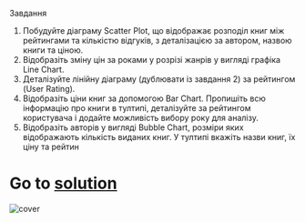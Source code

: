 Завдання
1. Побудуйте діаграму Scatter Plot, що відображає розподіл книг між рейтингами та кількістю відгуків, з деталізацією за автором, назвою книги та ціною.
2. Відобразіть зміну цін за роками у розрізі жанрів у вигляді графіка Line Chart.
3. Деталізуйте лінійну діаграму (дублювати із завдання 2) за рейтингом (User Rating).
4. Відобразіть ціни книг за допомогою Bar Chart. Пропишіть всю інформацію про книги в тултипі, деталізуйте за рейтингом користувача і додайте можливість вибору року для аналізу.
5. Відобразіть авторів у вигляді Bubble Chart, розміри яких відображають кількість виданих книг. У тултипі вкажіть назви книг, їх ціну та рейтин
# Go to [solution]()
![cover]()
